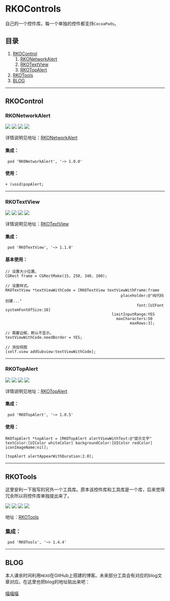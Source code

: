 # RKOControls
自己的一个控件库。每一个单独的控件都支持`CocoaPods`。

## 目录

1. [RKOControl](#rkocontrol)
    1. [RKONetworkAlert](#rkonetworkalert)
    2. [RKOTextView](#rkotextview) 
    3. [RKOTopAlert](#rkotopalert)
2. [RKOTools](#rkotools)
3. [BLOG](#blog)

---------------------------------------------------------------------

## RKOControl

### RKONetworkAlert

<p align="left">
<a href=""><img src="https://img.shields.io/badge/pod-v1.0.0-brightgreen.svg"></a>
<a href=""><img src="https://img.shields.io/badge/ObjectiveC-compatible-orange.svg"></a>
<a href=""><img src="https://img.shields.io/badge/platform-iOS%207.0%2B-ff69b5152950834.svg"></a>
<a href="https://github.com/rakuyoMo/RKOTools/blob/master/LICENSE"><img src="https://img.shields.io/badge/license-MIT-green.svg?style=flat"></a>
</p>

详情说明见地址：[RKONetworkAlert](https://github.com/rakuyoMo/RKOControls/tree/master/RKONetworkAlertManager)

#### 集成：

```shell
 pod 'RKONetworkAlert', '~> 1.0.0'
```

#### 使用：

```objc
+ (void)popAlert;
```

---------------------------------------------------------------------

### RKOTextView

<p align="left">
<a href=""><img src="https://img.shields.io/badge/pod-v1.1.0-brightgreen.svg"></a>
<a href=""><img src="https://img.shields.io/badge/ObjectiveC-compatible-orange.svg"></a>
<a href=""><img src="https://img.shields.io/badge/platform-iOS%207.0%2B-ff69b5152950834.svg"></a>
<a href="https://github.com/rakuyoMo/RKOTools/blob/master/LICENSE"><img src="https://img.shields.io/badge/license-MIT-green.svg?style=flat"></a>
</p>

详情说明见地址：[RKOTextView](https://github.com/rakuyoMo/RKOControls/tree/master/RKOTextViewManager)

#### 集成：

```shell
 pod 'RKOTextView', '~> 1.1.0'
```

#### 基本使用：

```objc
// 设置大小位置。
CGRect frame = CGRectMake(15, 250, 340, 100);
    
// 设置样式。
RKOTextView *textViewWithCode = [RKOTextView textViewWithFrame:frame
                                                   placeholder:@"纯代码创建..."
                                                          font:[UIFont systemFontOfSize:18]
                                               limitInputRange:YES
                                                 maxCharacters:50
                                                       maxRows:3];
    
// 需要边框，默认不显示。
textViewWithCode.needBorder = YES;
    
// 添加视图
[self.view addSubview:textViewWithCode];
```

---------------------------------------------------------------------

### RKOTopAlert

<p align="left">
<a href=""><img src="https://img.shields.io/badge/pod-v1.0.4-brightgreen.svg"></a>
<a href=""><img src="https://img.shields.io/badge/ObjectiveC-compatible-orange.svg"></a>
<a href=""><img src="https://img.shields.io/badge/platform-iOS%207.0%2B-ff69b5152950834.svg"></a>
<a href="https://github.com/rakuyoMo/RKOTools/blob/master/LICENSE"><img src="https://img.shields.io/badge/license-MIT-green.svg?style=flat"></a>
</p>

详情说明见地址：[RKOTopAlert](https://github.com/rakuyoMo/RKOControls/tree/master/RKOTopAlertManager)

#### 集成：

```shell
 pod 'RKOTopAlert', '~> 1.0.5'
```

#### 使用：

```objc
RKOTopAlert *topAlert = [RKOTopAlert alertViewWithText:@"提示文字" textColor:[UIColor whiteColor] backgroundColor:[UIColor redColor] iconImageName:nil];

[topAlert alertAppearWithDuration:2.0];
```

---------------------------------------------------------------------

## RKOTools

这里安利一下我写的另外一个工具库。原本该控件库和工具库是一个库，后来觉得冗余所以将控件库单独提出来了。

<p align="left">
<a href=""><img src="https://img.shields.io/badge/pod-v1.4.2-brightgreen.svg"></a>
<a href=""><img src="https://img.shields.io/badge/ObjectiveC-compatible-orange.svg"></a>
<a href=""><img src="https://img.shields.io/badge/platform-iOS%208.0%2B-ff69b5152950834.svg"></a>
<a href="https://github.com/rakuyoMo/RKOTools/blob/master/LICENSE"><img src="https://img.shields.io/badge/license-MIT-green.svg?style=flat"></a>
</p>

地址：[RKOTools](https://github.com/rakuyoMo/RKOTools)

### 集成：

```shell
 pod 'RKOTools', '~> 1.4.4'
```

---------------------------------------------------------------------

## BLOG

本人课余时间利用`HEXO`在GitHub上搭建的博客。未来部分工具会有对应的blog文章对应。在这里也把blog的地址贴出来吧：<br><br>
<a href="https://rakuyomo.github.io" target="_blank">喵喵喵</a>
